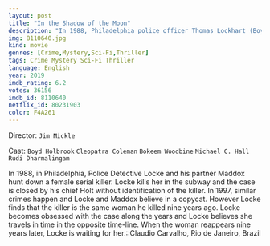```yaml
---
layout: post
title: "In the Shadow of the Moon"
description: "In 1988, Philadelphia police officer Thomas Lockhart (Boyd Holbrook), hungry to become a detective, begins tracking a serial killer who mysteriously resurfaces every nine years. But when the killer's crimes begin to defy all scientific explanation, Locke's obsession with finding the truth threatens to destroy his career, his family, and possibly his sanity..."
img: 8110640.jpg
kind: movie
genres: [Crime,Mystery,Sci-Fi,Thriller]
tags: Crime Mystery Sci-Fi Thriller 
language: English
year: 2019
imdb_rating: 6.2
votes: 36156
imdb_id: 8110640
netflix_id: 80231903
color: F4A261
---
```

Director: `Jim Mickle`  

Cast: `Boyd Holbrook` `Cleopatra Coleman` `Bokeem Woodbine` `Michael C. Hall` `Rudi Dharmalingam` 

In 1988, in Philadelphia, Police Detective Locke and his partner Maddox hunt down a female serial killer. Locke kills her in the subway and the case is closed by his chief Holt without identification of the killer. In 1997, similar crimes happen and Locke and Maddox believe in a copycat. However Locke finds that the killer is the same woman he killed nine years ago. Locke becomes obsessed with the case along the years and Locke believes she travels in time in the opposite time-line. When the woman reappears nine years later, Locke is waiting for her.::Claudio Carvalho, Rio de Janeiro, Brazil